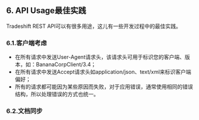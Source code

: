 ## 6. API Usage最佳实践

Tradeshift REST API可以有很多用途，这儿有一些开发过程中的最佳实践。

### 6.1.客户端考虑

* 在所有请求中发送User-Agent请求头，该请求头可用于标识您的客户端、版本，如：BananaCorpClient/3.4；
* 在所有请求中发送Accept请求头如application/json、text/xml来标识客户端偏好；
* 所有的请求都可能因为某些原因而失败，对于应用错误，通常使用相同的错误结构，所以处理错误的方式也统一。

### 6.2.文档同步





